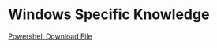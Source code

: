 # Windows Specific Knowledge

[Powershell Download File](https://blog.jourdant.me/post/3-ways-to-download-files-with-powershell)<br>
